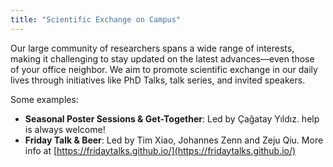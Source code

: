 ```yaml
---
title: "Scientific Exchange on Campus"
---
```


Our large community of researchers spans a wide range of interests, making it challenging to stay updated on the latest advances—even those of your office neighbor. We aim to promote scientific exchange in our daily lives through initiatives like PhD Talks, talk series, and invited speakers.

Some examples:
- **Seasonal Poster Sessions & Get-Together**: Led by Çağatay Yıldız. help is always welcome!
- **Friday Talk & Beer**: Led by Tim Xiao, Johannes Zenn and Zeju Qiu. More info at [https://fridaytalks.github.io/](https://fridaytalks.github.io/)
